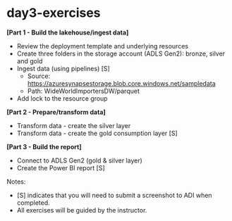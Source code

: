 # day3-exercises

**[Part 1 - Build the lakehouse/ingest data]**
- Review the deployment template and underlying resources
- Create three folders in the storage account (ADLS Gen2): bronze, silver and gold
- Ingest data (using pipelines) [S]
    - Source: https://azuresynapsestorage.blob.core.windows.net/sampledata
    - Path: WideWorldImportersDW/parquet
- Add lock to the resource group 


**[Part 2 - Prepare/transform data]**
- Transform data - create the silver layer
- Transform data - create the gold consumption layer [S]

**[Part 3 - Build the report]**
- Connect to ADLS Gen2 (gold & silver layer)
- Create the Power BI report [S]

Notes:

- [S] indicates that you will need to submit a screenshot to ADI when completed.
- All exercises will be guided by the instructor.
